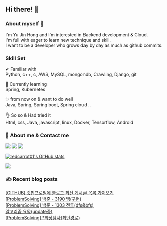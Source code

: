 

## Hi there! 👋


### About myself 🥕

I'm Yu Jin Hong and I'm interested in Backend development & Cloud.   
I'm full with eager to learn new technique and skill.   
I want to be a developer who grows day by day as much as github commits.   


### Skill Set 

✔ Familiar with  
Python, c++, c, AWS, MySQL, mongondb, Crawling, Django, git

🙌 Currently learning   
Spring, Kubernetes

✨ from now on & want to do well   
Java, Spring, Spring boot, Spring cloud ..

👌 So so & Had tried it  
Html, css, Java, javascript, linux, Docker, Tensorflow, Android


### 📧 About me & Contact me 

  <a href="https://velog.io/@redcarrot01"><img src="https://img.shields.io/badge/Tech%20Blog-11B48A?style=flat-square&logo=Vimeo&logoColor=white&link=https://velog.io/@redcarrot01"/></a>  <a href="https://www.linkedin.com/in/yujin-hong-b93454193"><image src="https://img.shields.io/badge/-LinkedIn-blue?style=flat-square&logo=Linkedin&logoColor=white&link=https://www.linkedin.com/in/yujin-hong-b93454193"/></a>  <a href="mailto:redccc9010@gmail.com"><img src="https://img.shields.io/badge/Gmail-d14836?style=flat-square&logo=Gmail&logoColor=white&link=viliketh1s98@naver.com"/></a> 


[![redcarrot01's GitHub stats](https://github-readme-stats.vercel.app/api?username=redcarrot01&count_private=true&show_icons=true&theme=omni)](https://github.com/anuraghazra/github-readme-stats)

<a href="https://hits.seeyoufarm.com"><img src="https://hits.seeyoufarm.com/api/count/incr/badge.svg?url=https%3A%2F%2Fgithub.com%2Fredcarrot01&count_bg=%2379C83D&title_bg=%23555555&icon=&icon_color=%23E7E7E7&title=hits&edge_flat=false"/></a>

### ✍ Recent blog posts 
[[GITHUB] 깃헙프로필에 블로그 최신 게시글 목록 가져오기](https://velog.io/@redcarrot01/GITHUB-%EA%B9%83%ED%97%99%ED%94%84%EB%A1%9C%ED%95%84%EC%97%90-%EB%B8%94%EB%A1%9C%EA%B7%B8-%EC%B5%9C%EC%8B%A0-%EA%B2%8C%EC%8B%9C%EA%B8%80-%EB%AA%A9%EB%A1%9D-%EA%B0%80%EC%A0%B8%EC%98%A4%EA%B8%B0) <br>
[[ProblemSolving] 백준 - 3190 뱀(구현)](https://velog.io/@redcarrot01/ProblemSolving-%EB%B0%B1%EC%A4%80-3190-%EB%B1%80%EA%B5%AC%ED%98%84) <br>
[[ProblemSolving] 백준 - 1303 전투(dfs&bfs)](https://velog.io/@redcarrot01/ProblemSolving-%EB%B0%B1%EC%A4%80-1303-%EC%A0%84%ED%88%ACdfsbfs) <br>
[알고리즘 요약(update중)](https://velog.io/@redcarrot01/%EC%95%8C%EA%B3%A0%EB%A6%AC%EC%A6%98-%EC%9A%94%EC%95%BD) <br>
[[ProblemSolving] *화상탐사(최단경로)](https://velog.io/@redcarrot01/ProblemSolving-%ED%99%94%EC%83%81%ED%83%90%EC%82%AC%EC%B5%9C%EB%8B%A8%EA%B2%BD%EB%A1%9C) <br>
